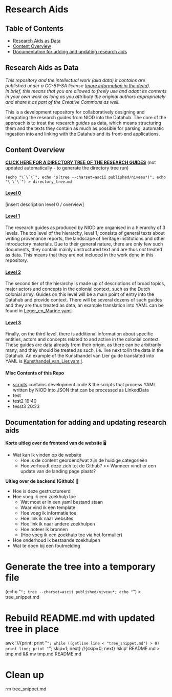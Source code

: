 # Research Aids

## Table of Contents

- [Research Aids as Data](#research-aids-as-data)
- [Content Overview](#content-overview)
- [Documentation for adding and updating research aids](#documentation-for-adding-and-updating-research-aids)

## Research Aids as Data

_This repository and the intellectual work (aka data) it contains are published under a CC-BY-SA license ([more information in the deed](./LICENSE)).  
In brief, this means that you are allowed to freely use and adapt its contents in your own work as long as you attribute the original authors appropriately and share it as part of the Creative Commons as well._  

This is a development repository for collaboratively designing and integrating the research guides from NIOD into the Datahub. The core of the approach is to treat the research _guides_ as data, which means structuring them and the texts they contain as much as possible for parsing, automatic ingestion into and linking with the Datahub and its front-end applications.

## Content Overview

**[CLICK HERE FOR A DIRECTORY TREE OF THE RESEARCH GUIDES](./directory_tree.md)**
(not updated automatically - to generate the directory tree run)
```
(echo "\`\`\`"; echo "$(tree --charset=ascii published/niveau*)"; echo "\`\`\`") > directory_tree.md
```

#### [Level 0](./published/niveau0)

[insert description level 0 / overview]

#### [Level 1](./published/niveau1)

The research guides as produced by NIOD are organised in a hierarchy of 3 levels. The top level of the hierarchy, level 1, consists of general texts about writing provenance reports, the landscape of heritage institutions and other introductory materials. Due to their general nature, there are only few such documents, they contain mainly unstructured text and are thus _not_ treated as data. This means that they are not included in the work done in this repository.


#### [Level 2](./published/niveau2)

The second tier of the hierarchy is made up of descriptions of broad topics, major actors and concepts in the colonial context, such as the Dutch colonial army. Guides on this level will be a main point of entry into the Datahub and provide context. There will be several dozens of such guides and they are thus treated as data, an example translation into YAML can be found in [Leger_en_Marine.yaml](./niveau2/Leger_en_Marine.yaml).

#### [Level 3](./published/niveau3)

Finally, on the third level, there is additional information about specific entities, actors and concepts related to and active in the colonial context. These guides are data already from their origin, as there can be arbitrarily many, and they should be treated as such, i.e. live next to/in the data in the Datahub. An example of the Kunsthandel van Lier guide translated into YAML is [Kunsthandel_van_Lier.yam;l](./niveau3Kunsthandel_van_Lier.yaml).

#### Misc Contents of this Repo

 - [scripts](./scripts/) contains development code & the scripts that process YAML written by NIOD into JSON that can be processed as LinkedData
 - test
 - test2 19:40
 - tesst3 20:23

## Documentation for adding and updating research aids

**Korte uitleg over de frontend van de website** :desktop_computer:
  - Wat kan ik vinden op de website
	 - Hoe is de content geordend/wat zijn de huidige categorieën
	 - Hoe verhoudt deze zich tot de Github? >> Wanneer vindt er een update van de landing page plaats?

**Uitleg over de backend (Github)** :floppy_disk:
  - Hoe is deze gestructureerd
  - Hoe voeg ik een zoekhulp toe
    - Wat moet er in een yaml bestand staan
    - Waar vind ik een template
    - Hoe voeg ik informatie toe
    - Hoe link ik naar websites
    - Hoe link ik naar andere zoekhulpen
    - Hoe noteer ik bronnen
    - (Hoe voeg ik een zoekhulp toe via het formulier)
  - Hoe onderhoud ik bestaande zoekhulpen
  - Wat te doen bij een foutmelding


# Generate the tree into a temporary file
(echo "```"; tree --charset=ascii published/niveau*; echo "```") > tree_snippet.md

# Rebuild README.md with updated tree in place
awk '/<!-- TREE START -->/{print; print "```"; while ((getline line < "tree_snippet.md") > 0) print line; print "```"; skip=1; next}
     /<!-- TREE END -->/{skip=0; next}
     !skip' README.md > tmp.md && mv tmp.md README.md

# Clean up
rm tree_snippet.md
